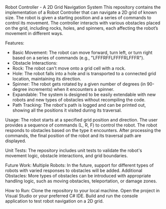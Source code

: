 Robot Controller - A 2D Grid Navigation System
This repository contains the implementation of a Robot Controller that can navigate a 2D grid of known size. The robot is given a starting position and a series of commands to control its movement. The controller interacts with various obstacles placed on the grid, including rocks, holes, and spinners, each affecting the robot’s movement in different ways.

Features:
* Basic Movement: The robot can move forward, turn left, or turn right based on a series of commands (e.g., "LFFFRFFLFFFFRLFFFR").
* Obstacle Interactions:
* Rock: The robot can't move onto a grid cell with a rock.
* Hole: The robot falls into a hole and is transported to a connected grid location, maintaining its direction.
* Spinner: The robot gets rotated by a given number of degrees (in 90-degree increments) when it encounters a spinner.
* Expandable: The system is designed to be easily extendable with new robots and new types of obstacles without recompiling the code.
* Path Tracking: The robot's path is logged and can be printed out, showing all the positions it visited during its traversal.

Usage:
The robot starts at a specified grid position and direction.
The user provides a sequence of commands (L, R, F) to control the robot.
The robot responds to obstacles based on the type it encounters.
After processing the commands, the final position of the robot and its traversal path are displayed.

Unit Tests:
The repository includes unit tests to validate the robot's movement logic, obstacle interactions, and grid boundaries.

Future Work:
Multiple Robots: In the future, support for different types of robots with varied responses to obstacles will be added.
Additional Obstacles: More types of obstacles can be introduced with appropriate handling logic, such as moving obstacles, teleportation, or damage zones.

How to Run:
Clone the repository to your local machine.
Open the project in Visual Studio or your preferred C# IDE.
Build and run the console application to test robot navigation on a 2D grid.
